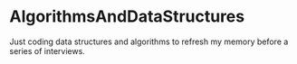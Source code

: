 # AlgorithmsAndDataStructures
Just coding data structures and algorithms to refresh my memory before a series of interviews.
